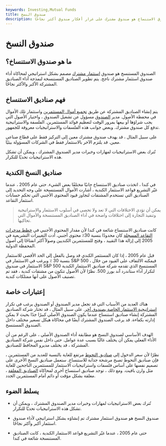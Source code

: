 ```yaml
---
keywords: Investing,Mutual Funds
title: صندوق النسخ
description: صندوق الاستنساخ هو صندوق مشترك على غرار أفكار صندوق أكثر نجاحًا.
---
```


# صندوق النسخ
## ما هو صندوق الاستنساخ؟

الصندوق المستنسخ هو صندوق [استثمار مشترك](/mutualfund) مصمم بشكل استراتيجي لمحاكاة أداء صندوق استثمار مشترك ناجح. يتم تطوير الصناديق المستنسخة لنمذجة أداء الصناديق المشتركة الأكبر والأكثر نجاحًا.

## فهم صناديق الاستنساخ

يتم إنشاء الصناديق المشتركة عن طريق [تجميع أموال المستثمرين](/pooledfunds) واستثمار تلك الأموال في محفظة الأصول. مدير [الصندوق](/fundmanager) مسؤول عن تشغيل الصندوق ، واختيار الأصول التي يجب شراؤها أو بيعها بمرور الوقت لتعظيم فوائد المستثمرين. الفلسفة والاستراتيجية تدفع كل صندوق مشترك. وبعض جوانب هذه الفلسفات والاستراتيجيات معروفة للجمهور.

على سبيل المثال ، قد يهدف صندوق مشترك معين إلى التركيز فقط على قطاع صناعي معين. قد يلتزم الآخر بالاستثمار فقط في الشركات المسؤولة بيئيًا.

تُترك بعض الاستراتيجيات لمهارات وخبرات مدير الصندوق المشترك ، ويمكن أن تشكل هذه الاستراتيجيات تحديًا للتكرار.

## صناديق النسخ الكندية

في كندا ، اتخذت صناديق الاستنساخ جانبًا مختلفًا بعض الشيء. حتى عام 2005 ، عندما غيّر التشريع قواعد الاستثمار الكندية ، أشارت الأموال المستنسخة على وجه التحديد إلى الصناديق التي تستخدم المشتقات لتجاوز قيود المحتوى الأجنبي التي تحكم حسابات استثمار التقاعد.

> يمكن أن تؤدي الاختلافات التي لا تعد ولا تحصى في أسلوب الاستثمار والاستراتيجية وتنفيذ التجارة إلى اختلافات واضحة في أداء الصناديق المستنسخة والأموال التي تحاكيها.

>

كانت صناديق الاستنساخ شائعة في كندا لأن مقدار المحتوى الأجنبي في [خطط مدخرات التقاعد المسجلة](/rrsp) كان محدودًا بنسبة 30٪ محتوى أجنبي. أدت التغييرات التشريعية في 2005 إلى إزالة هذا التقييد ، وفتح للمستثمرين الكنديين وصولاً أكثر انفتاحًا إلى أصول المحفظة الدولية.

قبل عام 2005 ، إذا كان المستثمر الكندي قد وصل بالفعل إلى الحد الأقصى للاستثمار بنسبة 30 ٪ ويرغب في الاستثمار في S&P 500 ، فيمكنه الالتفاف على القيود من خلال الاستثمار في صندوق S&P 500 المستنسخ الذي تقدمه شركة صناديق الاستثمار الكندية لتكرار أداء ستاندرد آند بورز 500. نظرًا لأن الأصول تتكون من مشتقات كندية ، فقد تم تصنيف الأصول على أنها ممتلكات كندية.

## إعتبارات خاصة

هناك العديد من الأسباب التي قد تجعل مدير الصندوق أو الصندوق يرغب في تكرار [استراتيجية الاستثمار الخاصة بصندوق آخر](/investmentstrategy). على سبيل المثال ، قد تختار شركة الصناديق المشتركة إنشاء صناديق استنساخ عندما يكون الصندوق الأصلي كبيرًا جدًا بحيث لا يمكن إدارته بكفاءة. قد يرغب الصندوق المشترك أيضًا في محاكاة هيكل تسعير مختلف داخل الصندوق المستنسخ.

الهدف الأساسي لصندوق النسخ هو مطابقة أداء الصندوق الأصلي ، على الرغم من أن الأداء الفعلي يمكن أن يختلف غالبًا بسبب عدة عوامل. حتى داخل نفس شركة الصناديق المشتركة ، قد يختلف مديرو المحافظ للصناديق.

نظرًا لأن سعر الدخول إلى [صناديق التحوط](/hedgefund) مرتفع للغاية بالنسبة للعديد من المستثمرين ، فإن صناديق التحوط تصبح مرشحة جذابة للاستنساخ. ستعمل صناديق النسخ الأخرى على تصميم نفسها على أساس فلسفات واستراتيجيات الاستثمار للمستثمرين الناجحين للغاية مثل وارن بافيت. ومع ذلك ، توجد صناديق استنساخ أخرى لمحاكاة [الصناديق المغلقة](/closedfund) ، مغلقة بشكل مؤقت أو دائم أمام المستثمرين الجدد.

## يسلط الضوء

- تُترك بعض الاستراتيجيات لمهارات وخبرات مدير الصندوق المشترك ، ويمكن أن تشكل هذه الاستراتيجيات تحديًا للتكرار.

- صندوق النسخ هو صندوق استثمار مشترك تم إنشاؤه بشكل استراتيجي لأداء صندوق استثمار أكبر وأكثر نجاحًا.

- حتى عام 2005 ، عندما غيّر التشريع قواعد الاستثمار الكندية ، كانت الصناديق المستنسخة شائعة في كندا.

